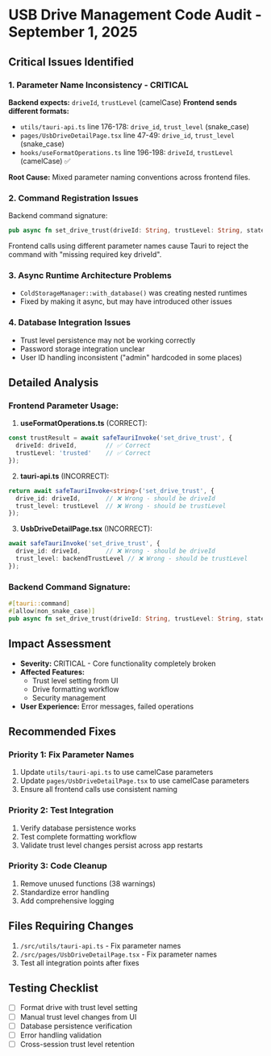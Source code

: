# USB Drive Management Code Audit - September 1, 2025

## Critical Issues Identified

### 1. **Parameter Name Inconsistency - CRITICAL**

**Backend expects:** `driveId`, `trustLevel` (camelCase)
**Frontend sends different formats:**

- `utils/tauri-api.ts` line 176-178: `drive_id`, `trust_level` (snake_case)
- `pages/UsbDriveDetailPage.tsx` line 47-49: `drive_id`, `trust_level` (snake_case)  
- `hooks/useFormatOperations.ts` line 196-198: `driveId`, `trustLevel` (camelCase) ✅

**Root Cause:** Mixed parameter naming conventions across frontend files.

### 2. **Command Registration Issues**

Backend command signature:
```rust
pub async fn set_drive_trust(driveId: String, trustLevel: String, state: State<'_, AppState>)
```

Frontend calls using different parameter names cause Tauri to reject the command with "missing required key driveId".

### 3. **Async Runtime Architecture Problems**

- `ColdStorageManager::with_database()` was creating nested runtimes
- Fixed by making it async, but may have introduced other issues

### 4. **Database Integration Issues**

- Trust level persistence may not be working correctly
- Password storage integration unclear
- User ID handling inconsistent ("admin" hardcoded in some places)

## Detailed Analysis

### Frontend Parameter Usage:

1. **useFormatOperations.ts** (CORRECT):
```typescript
const trustResult = await safeTauriInvoke('set_drive_trust', {
  driveId: driveId,        // ✅ Correct
  trustLevel: 'trusted'    // ✅ Correct
});
```

2. **tauri-api.ts** (INCORRECT):
```typescript
return await safeTauriInvoke<string>('set_drive_trust', { 
  drive_id: driveId,       // ❌ Wrong - should be driveId
  trust_level: trustLevel  // ❌ Wrong - should be trustLevel
});
```

3. **UsbDriveDetailPage.tsx** (INCORRECT):
```typescript
await safeTauriInvoke('set_drive_trust', {
  drive_id: driveId,       // ❌ Wrong - should be driveId
  trust_level: backendTrustLevel // ❌ Wrong - should be trustLevel
});
```

### Backend Command Signature:
```rust
#[tauri::command]
#[allow(non_snake_case)]
pub async fn set_drive_trust(driveId: String, trustLevel: String, state: State<'_, AppState>)
```

## Impact Assessment

- **Severity:** CRITICAL - Core functionality completely broken
- **Affected Features:** 
  - Trust level setting from UI
  - Drive formatting workflow
  - Security management
- **User Experience:** Error messages, failed operations

## Recommended Fixes

### Priority 1: Fix Parameter Names
1. Update `utils/tauri-api.ts` to use camelCase parameters
2. Update `pages/UsbDriveDetailPage.tsx` to use camelCase parameters
3. Ensure all frontend calls use consistent naming

### Priority 2: Test Integration
1. Verify database persistence works
2. Test complete formatting workflow
3. Validate trust level changes persist across app restarts

### Priority 3: Code Cleanup
1. Remove unused functions (38 warnings)
2. Standardize error handling
3. Add comprehensive logging

## Files Requiring Changes

1. `/src/utils/tauri-api.ts` - Fix parameter names
2. `/src/pages/UsbDriveDetailPage.tsx` - Fix parameter names
3. Test all integration points after fixes

## Testing Checklist

- [ ] Format drive with trust level setting
- [ ] Manual trust level changes from UI
- [ ] Database persistence verification
- [ ] Error handling validation
- [ ] Cross-session trust level retention

